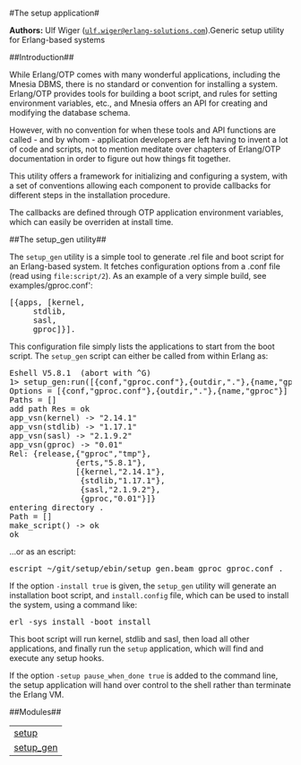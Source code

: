 

#The setup application#


__Authors:__ Ulf Wiger ([`ulf.wiger@erlang-solutions.com`](mailto:ulf.wiger@erlang-solutions.com)).Generic setup utility for Erlang-based systems


##Introduction##




While Erlang/OTP comes with many wonderful applications, including the 
Mnesia DBMS, there is no standard or convention for installing a 
system. Erlang/OTP provides tools for building a boot script, and rules
for setting environment variables, etc., and Mnesia offers an API for 
creating and modifying the database schema.



However, with no convention for when these tools and API functions 
are called - and by whom - application developers are left having to 
invent a lot of code and scripts, not to mention meditate over chapters
of Erlang/OTP documentation in order to figure out how things fit 
together.



This utility offers a framework for initializing and configuring a
system, with a set of conventions allowing each component to provide 
callbacks for different steps in the installation procedure.



The callbacks are defined through OTP application environment variables,
which can easily be overriden at install time.



##The setup_gen utility##




The `setup_gen` utility is a simple tool to generate .rel file and 
boot script for an Erlang-based system. It fetches configuration options
from a .conf file (read using `file:script/2`). As an example of a very
simple build, see examples/gproc.conf':

<pre>
[{apps, [kernel,
	 stdlib,
	 sasl,
	 gproc]}].
</pre>



This configuration file simply lists the applications to start from the
boot script. The `setup_gen` script can either be called from within 
Erlang as:

<pre>
Eshell V5.8.1  (abort with ^G)
1> setup_gen:run([{conf,"gproc.conf"},{outdir,"."},{name,"gproc"}]).
Options = [{conf,"gproc.conf"},{outdir,"."},{name,"gproc"}]
Paths = []
add path Res = ok
app_vsn(kernel) -> "2.14.1"
app_vsn(stdlib) -> "1.17.1"
app_vsn(sasl) -> "2.1.9.2"
app_vsn(gproc) -> "0.01"
Rel: {release,{"gproc","tmp"},
              {erts,"5.8.1"},
              [{kernel,"2.14.1"},
               {stdlib,"1.17.1"},
               {sasl,"2.1.9.2"},
               {gproc,"0.01"}]}
entering directory .
Path = []
make_script() -> ok
ok
</pre>



...or as an escript:

<pre>
escript ~/git/setup/ebin/setup_gen.beam gproc gproc.conf .
</pre>



If the option `-install true` is given, the `setup_gen` utility will 
generate an installation boot script, and `install.config` file, which
can be used to install the system, using a command like:

<pre>
erl -sys install -boot install
</pre>



This boot script will run kernel, stdlib and sasl, then load all other
applications, and finally run the `setup` application, which will find 
and execute any setup hooks.

If the option `-setup pause_when_done true` is added to the command line,
the setup application will hand over control to the shell rather than 
terminate the Erlang VM.


##Modules##


<table width="100%" border="0" summary="list of modules">
<tr><td><a href="http://github.com/esl/setup/blob/master/doc/setup.md" class="module">setup</a></td></tr>
<tr><td><a href="http://github.com/esl/setup/blob/master/doc/setup_gen.md" class="module">setup_gen</a></td></tr></table>

